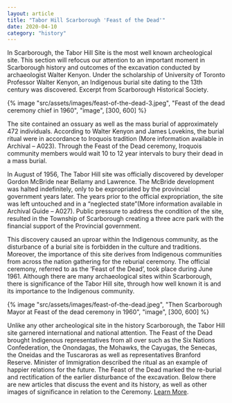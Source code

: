 ```yaml
---
layout: article
title: "Tabor Hill Scarborough 'Feast of the Dead'"
date: 2020-04-10
category: "history"
---
```


In Scarborough, the Tabor Hill Site is the most well known archeological site. This section will refocus our attention to an important moment in Scarborough history and outcomes of the excavation conducted by archaeologist Walter Kenyon. Under the scholarship of University of Toronto Professor Walter Kenyon, an Indigenous burial site dating to the 13th century was discovered. Excerpt from Scarborough Historical Society.

<!-- excerpt -->

{% image "src/assets/images/feast-of-the-dead-3.jpeg", "Feast of the dead ceremony chief in 1960", "image", [300, 600] %}

The site contained an ossuary as well as the mass burial of approximately 472 individuals. According to Walter Kenyon and James Lovekins, the burial ritual were in accordance to Iroquois tradition (More information available in Archival – A023). Through the Feast of the Dead ceremony, Iroquois community members would wait 10 to 12 year intervals to bury their dead in a mass burial.

In August of 1956, The Tabor Hill site was officially discovered by developer Gordon McBride near Bellamy and Lawrence. The McBride development was halted indefinitely, only to be expropriated by the provincial government years later. The years prior to the official expropriation, the site was left untouched and in a “neglected state”(More information available in Archival Guide – A027). Public pressure to address the condition of the site, resulted in the Township of Scarborough creating a three acre park with the financial support of the Provincial government.

This discovery caused an uproar within the Indigenous community, as the disturbance of a burial site is forbidden in the culture and traditions. Moreover, the importance of this site derives from Indigenous communities from across the nation gathering for the reburial ceremony. The official ceremony, referred to as the ‘Feast of the Dead’, took place during June 1961. Although there are many archaeological sites within Scarborough, there is significance of the Tabor Hill site, through how well known it is and its importance to the Indigenous community.

{% image "src/assets/images/feast-of-the-dead.jpeg", "Then Scarborough Mayor at Feast of the dead ceremony in 1960", "image", [300, 600] %}

Unlike any other archeological site in the history Scarborough, the Tabor Hill site garnered international and national attention. The Feast of the Dead brought Indigenous representatives from all over such as the Six Nations Confederation, the Onondagas, the Mohawks, the Cayugas, the Senecas, the Oneidas and the Tuscaroras as well as representatives Branford Reserve. Minister of Immigration described the ritual as an example of happier relations for the future. The Feast of the Dead marked the re-burial and rectification of the earlier disturbance of the excavation. Below there are new articles that discuss the event and its history, as well as other images of significance in relation to the Ceremony. [Learn More](http://scarboroughhistorical.ca/archives-2/the-archives-collection/tabor-hill/).
